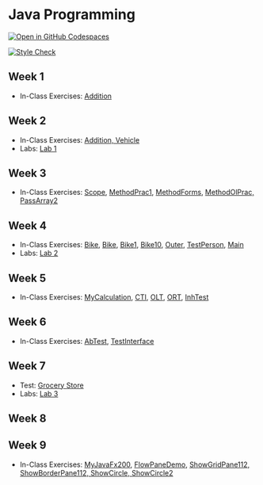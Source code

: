# Java Programming

[![Open in GitHub Codespaces](https://github.com/codespaces/badge.svg)](https://codespaces.new/ttran375/comp228)

[![Style Check](https://github.com/ttran375/comp228/actions/workflows/main.yml/badge.svg)](https://github.com/ttran375/comp228/actions/workflows/main.yml)

## Week 1

- In-Class Exercises: [Addition](src/Module01)

## Week 2

- In-Class Exercises: [Addition, Vehicle](src/Module02)
- Labs: [Lab 1](https://github.com/ttran375/comp228-lab1)

## Week 3

- In-Class Exercises: [Scope](src/Module03/Week3FinalDemos1), [MethodPrac1](src/Module03/Week3FinalDemos3), [MethodForms](src/Module03/Week3FinalDemos4), [MethodOlPrac, PassArray2](src/Module03/Week3FinalDemos5)

## Week 4

- In-Class Exercises: [Bike](src/Module04/Week4ClassDemos1), [Bike](src/Module04/Week4ClassDemos2), [Bike1](src/Module04/Week4ClassDemos3), [Bike10](src/Module04/Week4ClassDemos4), [Outer](src/Module04/Week4ClassDemos6), [TestPerson](src/Module04/Week4ClassDemos7), [Main](src/Module04/Week4ClassDemos8)
- Labs: [Lab 2](https://github.com/ttran375/comp228-lab2)

## Week 5

- In-Class Exercises: [MyCalculation](src/Module05/MyCalculation), [CTI](src/Module05/CTI), [OLT](src/Module05/OLT), [ORT](src/Module05/ORT), [InhTest](src/Module05/InhTest)

## Week 6

- In-Class Exercises: [AbTest](src/Module06/ExamplesOfAbstractClassAndInterface1), [TestInterface](src/Module06/ExamplesOfAbstractClassAndInterface2)

## Week 7

- Test: [Grocery Store](https://github.com/ttran375/comp228-test1)
- Labs: [Lab 3](https://github.com/ttran375/comp228-lab3)

## Week 8

## Week 9

- In-Class Exercises: [MyJavaFx200](src/Module07/javafx1), [FlowPaneDemo](src/Module07/flowpanedemo), [ShowGridPane112, ShowBorderPane112, ShowCircle, ShowCircle2](src/Module07/application)
